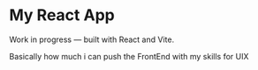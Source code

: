 # My React App

Work in progress — built with React and Vite.

Basically how much i can push the FrontEnd with my skills for UIX


